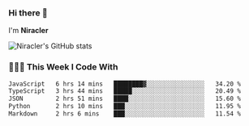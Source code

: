 ### Hi there 👋

I'm **Niracler**

![Niracler's GitHub stats](https://github-readme-stats.vercel.app/api?username=Niracler&show_icons=true)


### 👨🏻‍💻 This Week I Code With

<!--START_SECTION:waka-->

```txt
JavaScript   6 hrs 14 mins   ████████▓░░░░░░░░░░░░░░░░   34.20 %
TypeScript   3 hrs 44 mins   █████░░░░░░░░░░░░░░░░░░░░   20.49 %
JSON         2 hrs 51 mins   ████░░░░░░░░░░░░░░░░░░░░░   15.60 %
Python       2 hrs 10 mins   ███░░░░░░░░░░░░░░░░░░░░░░   11.95 %
Markdown     2 hrs 6 mins    ███░░░░░░░░░░░░░░░░░░░░░░   11.54 %
```

<!--END_SECTION:waka-->
